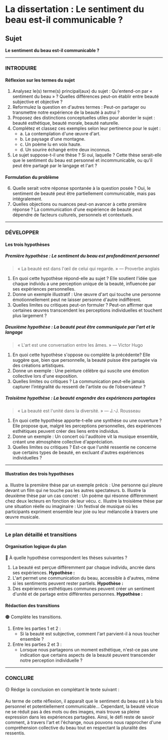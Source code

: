 # La dissertation : Le sentiment du beau est-il communicable ?

## Sujet
**Le sentiment du beau est-il communicable ?**

---

### INTRODUIRE

#### Réflexion sur les termes du sujet

1. Analysez le(s) terme(s) principal(aux) du sujet : Qu'entend-on par « sentiment du beau » ? Quelles différences peut-on établir entre beauté subjective et objective ?
2. Reformulez la question en d'autres termes : Peut-on partager ou transmettre notre expérience de la beauté à autrui ?
3. Proposez des distinctions conceptuelles utiles pour aborder le sujet : beauté esthétique, beauté morale, beauté naturelle.
4. Complétez et classez ces exemples selon leur pertinence pour le sujet :
   - a. La contemplation d'une œuvre d'art.
   - b. Le paysage d'une montagne.
   - c. Un poème lu en voix haute.
   - d. Un sourire échangé entre deux inconnus.
5. Le sujet suppose-t-il une thèse ? Si oui, laquelle ? Cette thèse serait-elle que le sentiment du beau est personnel et incommunicable, ou qu'il peut être partagé par le langage et l'art ?

#### Formulation du problème

6. Quelle serait votre réponse spontanée à la question posée ? Oui, le sentiment de beauté peut être partiellement communicable, mais pas intégralement.
7. Quelles objections ou nuances peut-on avancer à cette première réponse ? La communication d'une expérience de beauté peut dépendre de facteurs culturels, personnels et contextuels.

---

### DÉVELOPPER

#### Les trois hypothèses

##### Première hypothèse : Le sentiment du beau est profondément personnel

> « La beauté est dans l'œil de celui qui regarde. » — Proverbe anglais

1. En quoi cette hypothèse répond-elle au sujet ? Elle soutient l'idée que chaque individu a une perception unique de la beauté, influencée par ses expériences personnelles.
2. Donne un exemple illustratif : Une œuvre d'art qui touche une personne émotionnellement peut ne laisser personne d'autre indifférent.
3. Quelles limites ou critiques peut-on formuler ? Peut-on affirmer que certaines œuvres transcendent les perceptions individuelles et touchent plus largement ?

##### Deuxième hypothèse : La beauté peut être communiquée par l'art et le langage

> « L'art est une conversation entre les âmes. » — Victor Hugo

1. En quoi cette hypothèse s'oppose ou complète la précédente? Elle suggère que, bien que personnelle, la beauté puisse être partagée via des créations artistiques.
2. Donne un exemple : Une peinture célèbre qui suscite une émotion collective lors d'une exposition.
3. Quelles limites ou critiques ? La communication peut-elle jamais capturer l’intégralité du ressenti de l'artiste ou de l’observateur ?

##### Troisième hypothèse : La beauté engendre des expériences partagées

> « La beauté est l'unité dans la diversité. » — J.-J. Rousseau

1. En quoi cette hypothèse apporte-t-elle une synthèse ou une ouverture ? Elle propose que, malgré les perceptions personnelles, des expériences esthétiques peuvent créer des liens entre individus.
2. Donne un exemple : Un concert où l'auditoire vit la musique ensemble, créant une atmosphère collective d'appréciation.
3. Quelles limites ou critiques ? Est-ce que l'unité ressentie ne concerne que certains types de beauté, en excluant d'autres expériences individuelles ?

---

#### Illustration des trois hypothèses

a. Illustre la première thèse par un exemple précis : Une personne qui pleure devant un film qui ne touche pas les autres spectateurs.
b. Illustre la deuxième thèse par un cas concret : Un poème qui résonne différemment chez deux lecteurs en fonction de leur vécu.
c. Illustre la troisième thèse par une situation réelle ou imaginaire : Un festival de musique où les participants expriment ensemble leur joie ou leur mélancolie à travers une œuvre musicale.

---

### Le plan détaillé et transitions

#### Organisation logique du plan

🔴 À quelle hypothèse correspondent les thèses suivantes ?

1. La beauté est perçue différemment par chaque individu, ancrée dans ses expériences. **Hypothèse :**
2. L'art permet une communication du beau, accessible à d'autres, même si les sentiments peuvent rester partiels. **Hypothèse :**
3. Des expériences esthétiques communes peuvent créer un sentiment d'unité et de partage entre différentes personnes. **Hypothèse :**

#### Rédaction des transitions

🟠 Complète les transitions.

1. Entre les parties 1 et 2 :  
   - Si la beauté est subjective, comment l'art parvient-il à nous toucher ensemble ?
2. Entre les parties 2 et 3 :  
   - Lorsque nous partageons un moment esthétique, n'est-ce pas une indication que certains aspects de la beauté peuvent transcender notre perception individuelle ?

---

### CONCLURE

🟡 Rédige la conclusion en complétant le texte suivant :

Au terme de cette réflexion, il apparaît que le sentiment du beau est à la fois personnel et potentiellement communicable... Cependant, la beauté vécue ne se réduit pas à des mots ou des images, mais trouve sa pleine expression dans les expériences partagées. Ainsi, le défi reste de savoir comment, à travers l'art et l'échange, nous pouvons nous rapprocher d'une compréhension collective du beau tout en respectant la pluralité des ressentis.